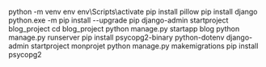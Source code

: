 python -m venv env
env\Scripts\activate
pip install pillow
pip install django
python.exe -m pip install --upgrade pip
django-admin startproject blog_project
cd blog_project
python manage.py startapp blog
python manage.py runserver
pip install psycopg2-binary python-dotenv
django-admin startproject monprojet
python manage.py makemigrations
pip install psycopg2
